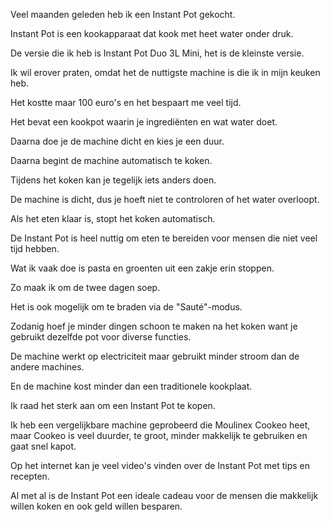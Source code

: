 Veel maanden geleden heb ik een Instant Pot gekocht.

Instant Pot is een kookapparaat dat kook met heet water onder druk.

De versie die ik heb is Instant Pot Duo 3L Mini, het is de kleinste versie.

Ik wil erover praten, omdat het de nuttigste machine is die ik in mijn keuken heb.

Het kostte maar 100 euro's en het bespaart me veel tijd.

Het bevat een kookpot waarin je ingrediënten en wat water doet.

Daarna doe je de machine dicht en kies je een duur.

Daarna begint de machine automatisch te koken.

Tijdens het koken kan je tegelijk iets anders doen.

De machine is dicht, dus je hoeft niet te controloren of het water overloopt.

Als het eten klaar is, stopt het koken automatisch.

De Instant Pot is heel nuttig om eten te bereiden voor mensen die niet veel tijd hebben.

Wat ik vaak doe is pasta en groenten uit een zakje erin stoppen.

Zo maak ik om de twee dagen soep.

Het is ook mogelijk om te braden via de "Sauté"-modus.

Zodanig hoef je minder dingen schoon te maken na het koken want je gebruikt dezelfde pot voor diverse functies.

De machine werkt op electriciteit maar gebruikt minder stroom dan de andere machines.

En de machine kost minder dan een traditionele kookplaat.

Ik raad het sterk aan om een Instant Pot te kopen.

Ik heb een vergelijkbare machine geprobeerd die Moulinex Cookeo heet, maar Cookeo is veel duurder, te groot, minder makkelijk te gebruiken en gaat snel kapot.

Op het internet kan je veel video's vinden over de Instant Pot met tips en recepten.

Al met al is de Instant Pot een ideale cadeau voor de mensen die makkelijk willen koken en ook geld willen besparen.